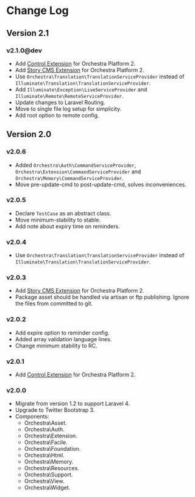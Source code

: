 Change Log
==============

## Version 2.1

### v2.1.0@dev

* Add [Control Extension](https://github.com/orchestra/control) for Orchestra Platform 2.
* Add [Story CMS Extension](https://github.com/orchestral/story) for Orchestra Platform 2.
* Use `Orchestra\Translation\TranslationServiceProvider` instead of `Illuminate\Translation\TranslationServiceProvider`.
* Add `Illuminate\Exception\LiveServiceProvider` and `Illuminate\Remote\RemoteServiceProvider`.
* Update changes to Laravel Routing.
* Move to single file log setup for simplicity.
* Add root option to remote config.

## Version 2.0

### v2.0.6

* Added `Orchestra\Auth\CommandServiceProvider`, `Orchestra\Extension\CommandServiceProvider` and `Orchestra\Memory\CommandServiceProvider`.
* Move pre-update-cmd to post-update-cmd, solves inconveniences.

### v2.0.5

* Declare `TestCase` as an abstract class.
* Move minimum-stability to stable.
* Add note about expiry time on reminders.

### v2.0.4

* Use `Orchestra\Translation\TranslationServiceProvider` instead of `Illuminate\Translation\TranslationServiceProvider`.

### v2.0.3

* Add [Story CMS Extension](https://github.com/orchestral/story) for Orchestra Platform 2.
* Package asset should be handled via artisan or ftp publishing. Ignore the files from committed to git.

### v2.0.2

* Add expire option to reminder config.
* Added array validation language lines.
* Change minimum stability to RC.

### v2.0.1

* Add [Control Extension](https://github.com/orchestra/control) for Orchestra Platform 2.

### v2.0.0

* Migrate from version 1.2 to support Laravel 4.
* Upgrade to Twitter Bootstrap 3.
* Components:
  * Orchestra\Asset.
  * Orchestra\Auth.
  * Orchestra\Extension.
  * Orchestra\Facile.
  * Orchestra\Foundation.
  * Orchestra\Html.
  * Orchestra\Memory.
  * Orchestra\Resources.
  * Orchestra\Support.
  * Orchestra\View.
  * Orchestra\Widget.


